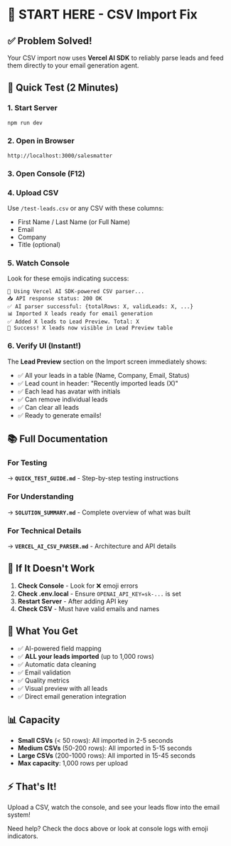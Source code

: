 # 🚀 START HERE - CSV Import Fix

## ✅ Problem Solved!

Your CSV import now uses **Vercel AI SDK** to reliably parse leads and feed them directly to your email generation agent.

## 🎯 Quick Test (2 Minutes)

### 1. Start Server
```bash
npm run dev
```

### 2. Open in Browser
```
http://localhost:3000/salesmatter
```

### 3. Open Console (F12)

### 4. Upload CSV
Use `/test-leads.csv` or any CSV with these columns:
- First Name / Last Name (or Full Name)
- Email
- Company
- Title (optional)

### 5. Watch Console
Look for these emojis indicating success:
```
🚀 Using Vercel AI SDK-powered CSV parser...
📥 API response status: 200 OK
✅ AI parser successful: {totalRows: X, validLeads: X, ...}
📊 Imported X leads ready for email generation
✅ Added X leads to Lead Preview. Total: X
🎉 Success! X leads now visible in Lead Preview table
```

### 6. Verify UI (Instant!)
The **Lead Preview** section on the Import screen immediately shows:
- ✅ All your leads in a table (Name, Company, Email, Status)
- ✅ Lead count in header: "Recently imported leads (X)"
- ✅ Each lead has avatar with initials
- ✅ Can remove individual leads
- ✅ Can clear all leads
- ✅ Ready to generate emails!

## 📚 Full Documentation

### For Testing
→ **`QUICK_TEST_GUIDE.md`** - Step-by-step testing instructions

### For Understanding
→ **`SOLUTION_SUMMARY.md`** - Complete overview of what was built

### For Technical Details
→ **`VERCEL_AI_CSV_PARSER.md`** - Architecture and API details

## 🐛 If It Doesn't Work

1. **Check Console** - Look for ❌ emoji errors
2. **Check .env.local** - Ensure `OPENAI_API_KEY=sk-...` is set
3. **Restart Server** - After adding API key
4. **Check CSV** - Must have valid emails and names

## 🎉 What You Get

- ✅ AI-powered field mapping
- ✅ **ALL your leads imported** (up to 1,000 rows)
- ✅ Automatic data cleaning
- ✅ Email validation
- ✅ Quality metrics
- ✅ Visual preview with all leads
- ✅ Direct email generation integration

## 📊 Capacity

- **Small CSVs** (< 50 rows): All imported in 2-5 seconds
- **Medium CSVs** (50-200 rows): All imported in 5-15 seconds
- **Large CSVs** (200-1000 rows): All imported in 15-45 seconds
- **Max capacity**: 1,000 rows per upload

## ⚡ That's It!

Upload a CSV, watch the console, and see your leads flow into the email system!

Need help? Check the docs above or look at console logs with emoji indicators.

